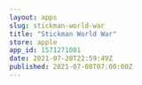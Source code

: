 ```yaml
---
layout: apps
slug: stickman-world-war
title: "Stickman World War"
store: apple
app_id: 1571271001
date: 2021-07-28T22:59:49Z
published: 2021-07-08T07:00:00Z
---
```

